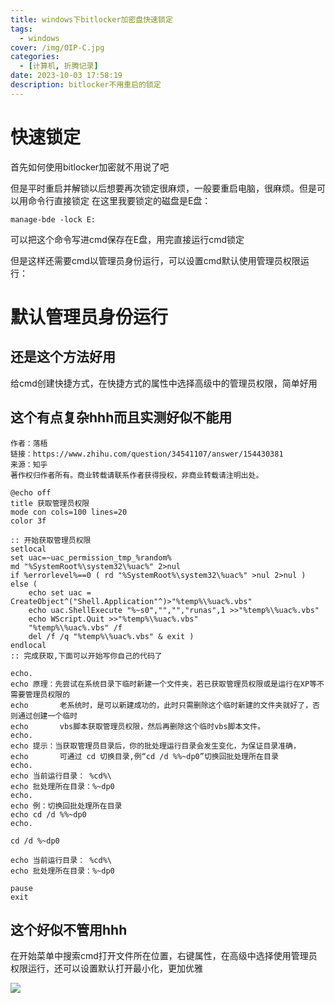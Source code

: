 ```yaml
---
title: windows下bitlocker加密盘快速锁定
tags:
  - windows
cover: /img/OIP-C.jpg
categories:
  - [计算机, 折腾记录]
date: 2023-10-03 17:58:19
description: bitlocker不用重启的锁定
---
```

# 快速锁定
首先如何使用bitlocker加密就不用说了吧

但是平时重启并解锁以后想要再次锁定很麻烦，一般要重启电脑，很麻烦。但是可以用命令行直接锁定
在这里我要锁定的磁盘是E盘：
```
manage-bde -lock E:
```
可以把这个命令写进cmd保存在E盘，用完直接运行cmd锁定

但是这样还需要cmd以管理员身份运行，可以设置cmd默认使用管理员权限运行：
# 默认管理员身份运行
## 还是这个方法好用
给cmd创建快捷方式，在快捷方式的属性中选择高级中的管理员权限，简单好用

## 这个有点复杂hhh而且实测好似不能用
```
作者：落梧
链接：https://www.zhihu.com/question/34541107/answer/154430381
来源：知乎
著作权归作者所有。商业转载请联系作者获得授权，非商业转载请注明出处。

@echo off
title 获取管理员权限
mode con cols=100 lines=20
color 3f

:: 开始获取管理员权限
setlocal
set uac=~uac_permission_tmp_%random%
md "%SystemRoot%\system32\%uac%" 2>nul
if %errorlevel%==0 ( rd "%SystemRoot%\system32\%uac%" >nul 2>nul ) else (
    echo set uac = CreateObject^("Shell.Application"^)>"%temp%\%uac%.vbs"
    echo uac.ShellExecute "%~s0","","","runas",1 >>"%temp%\%uac%.vbs"
    echo WScript.Quit >>"%temp%\%uac%.vbs"
    "%temp%\%uac%.vbs" /f
    del /f /q "%temp%\%uac%.vbs" & exit )
endlocal
:: 完成获取,下面可以开始写你自己的代码了

echo.
echo 原理：先尝试在系统目录下临时新建一个文件夹，若已获取管理员权限或是运行在XP等不需要管理员权限的
echo       老系统时，是可以新建成功的，此时只需删除这个临时新建的文件夹就好了，否则通过创建一个临时
echo       vbs脚本获取管理员权限，然后再删除这个临时vbs脚本文件。
echo.
echo 提示：当获取管理员目录后，你的批处理运行目录会发生变化，为保证目录准确，
echo       可通过 cd 切换目录,例“cd /d %%~dp0”切换回批处理所在目录
echo.
echo 当前运行目录： %cd%\
echo 批处理所在目录：%~dp0
echo.
echo 例：切换回批处理所在目录
echo cd /d %%~dp0
echo.

cd /d %~dp0

echo 当前运行目录： %cd%\
echo 批处理所在目录：%~dp0	

pause
exit
```


## 这个好似不管用hhh
在开始菜单中搜索cmd打开文件所在位置，右键属性，在高级中选择使用管理员权限运行，还可以设置默认打开最小化，更加优雅

![](QQ截图20231003180910.png)


